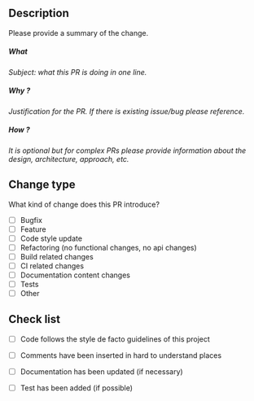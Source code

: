 ## Description
Please provide a summary of the change.

##### What
_Subject: what this PR is doing in one line._ 

##### Why ?
_Justification for the PR. If there is existing issue/bug please reference._

##### How ?
_It is optional but for complex PRs please provide information about the design,
architecture, approach, etc._

## Change type
What kind of change does this PR introduce?
- [ ] Bugfix
- [ ] Feature
- [ ] Code style update
- [ ] Refactoring (no functional changes, no api changes)
- [ ] Build related changes
- [ ] CI related changes
- [ ] Documentation content changes
- [ ] Tests
- [ ] Other

## Check list
- [ ] Code follows the style de facto guidelines of this project
- [ ] Comments have been inserted in hard to understand places
- [ ] Documentation has been updated (if necessary)
- [ ] Test has been added (if possible)

